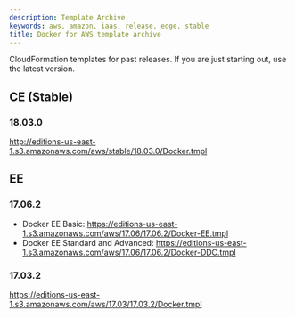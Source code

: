 ```yaml
---
description: Template Archive
keywords: aws, amazon, iaas, release, edge, stable
title: Docker for AWS template archive
---
```


CloudFormation templates for past releases. If you are just starting out, use
the latest version.

## CE (Stable)

### 18.03.0

http://editions-us-east-1.s3.amazonaws.com/aws/stable/18.03.0/Docker.tmpl

## EE

### 17.06.2

 * Docker EE Basic: https://editions-us-east-1.s3.amazonaws.com/aws/17.06/17.06.2/Docker-EE.tmpl
 * Docker EE Standard and Advanced: https://editions-us-east-1.s3.amazonaws.com/aws/17.06/17.06.2/Docker-DDC.tmpl

### 17.03.2

https://editions-us-east-1.s3.amazonaws.com/aws/17.03/17.03.2/Docker.tmpl
